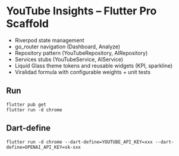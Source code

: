 # YouTube Insights – Flutter Pro Scaffold

- Riverpod state management
- go_router navigation (Dashboard, Analyze)
- Repository pattern (YouTubeRepository, AIRepository)
- Services stubs (YouTubeService, AIService)
- Liquid Glass theme tokens and reusable widgets (KPI, sparkline)
- Viralidad formula with configurable weights + unit tests

## Run
```
flutter pub get
flutter run -d chrome
```

## Dart-define
```
flutter run -d chrome --dart-define=YOUTUBE_API_KEY=xxx --dart-define=OPENAI_API_KEY=sk-xxx
```
